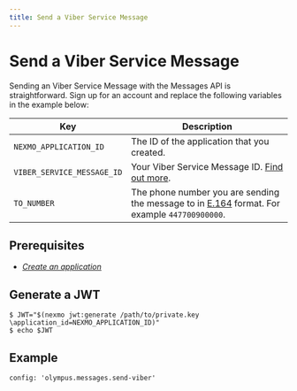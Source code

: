 ```yaml
---
title: Send a Viber Service Message
---
```


# Send a Viber Service Message

Sending an Viber Service Message with the Messages API is straightforward. Sign up for an account and replace the following variables in the example below:

Key | Description
-- | --
`NEXMO_APPLICATION_ID` |	The ID of the application that you created.
`VIBER_SERVICE_MESSAGE_ID` | Your Viber Service Message ID. [Find out more](#).
`TO_NUMBER` | The phone number you are sending the message to in [E.164](https://en.wikipedia.org/wiki/E.164) format. For example `447700900000`.

## Prerequisites

- *[Create an application](/concepts/guides/applications#getting-started-with-applications)*

## Generate a JWT

```curl
$ JWT="$(nexmo jwt:generate /path/to/private.key \application_id=NEXMO_APPLICATION_ID)"
$ echo $JWT
```

## Example

```tabbed_examples
config: 'olympus.messages.send-viber'
```
